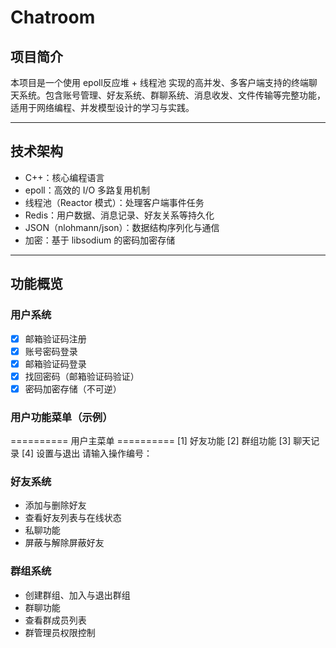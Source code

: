 # Chatroom

## 项目简介

本项目是一个使用 epoll反应堆 + 线程池 实现的高并发、多客户端支持的终端聊天系统。包含账号管理、好友系统、群聊系统、消息收发、文件传输等完整功能，适用于网络编程、并发模型设计的学习与实践。

---

## 技术架构

- C++：核心编程语言
- epoll：高效的 I/O 多路复用机制
- 线程池（Reactor 模式）：处理客户端事件任务
- Redis：用户数据、消息记录、好友关系等持久化
- JSON（nlohmann/json）：数据结构序列化与通信
- 加密：基于 libsodium 的密码加密存储

---

## 功能概览

### 用户系统

- [x] 邮箱验证码注册
- [x] 账号密码登录
- [x] 邮箱验证码登录
- [x] 找回密码（邮箱验证码验证）
- [x] 密码加密存储（不可逆）

### 用户功能菜单（示例）

========== 用户主菜单 ==========
[1] 好友功能
[2] 群组功能
[3] 聊天记录
[4] 设置与退出
请输入操作编号：


### 好友系统

- 添加与删除好友
- 查看好友列表与在线状态
- 私聊功能
- 屏蔽与解除屏蔽好友

### 群组系统

- 创建群组、加入与退出群组
- 群聊功能
- 查看群成员列表
- 群管理员权限控制